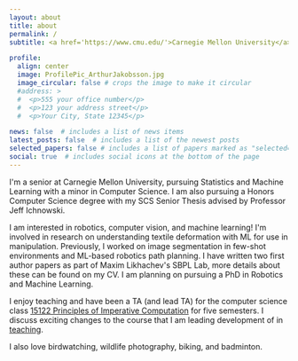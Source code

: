 ```yaml
---
layout: about
title: about
permalink: /
subtitle: <a href='https://www.cmu.edu/'>Carnegie Mellon University</a>. Birds, photography, and computer science.

profile:
  align: center
  image: ProfilePic_ArthurJakobsson.jpg
  image_circular: false # crops the image to make it circular
  #address: >
  #  <p>555 your office number</p>
  #  <p>123 your address street</p>
  #  <p>Your City, State 12345</p>

news: false  # includes a list of news items
latest_posts: false  # includes a list of the newest posts
selected_papers: false # includes a list of papers marked as "selected={true}"
social: true  # includes social icons at the bottom of the page
---
```


I'm a senior at Carnegie Mellon University, pursuing Statistics and Machine Learning with a minor in Computer Science. I am also pursuing a Honors Computer Science degree with my SCS Senior Thesis advised by Professor Jeff Ichnowski.

I am interested in robotics, computer vision, and machine learning! I'm involved in research on understanding textile deformation with ML for use in manipulation. Previously, I worked on image segmentation in few-shot environments and ML-based robotics path planning. I have written two first author papers as part of Maxim Likhachev's SBPL Lab, more details about these can be found on my CV. I am planning on pursuing a PhD in Robotics and Machine Learning. 

I enjoy teaching and have been a TA (and lead TA) for the computer science class [15122 Principles of Imperative Computation](https://csd.cmu.edu/course-profiles/15-122-principles-imperative-computation) for five semesters. I discuss exciting changes to the course that I am leading development of in [teaching](/teaching).

I also love birdwatching, wildlife photography, biking, and badminton.

